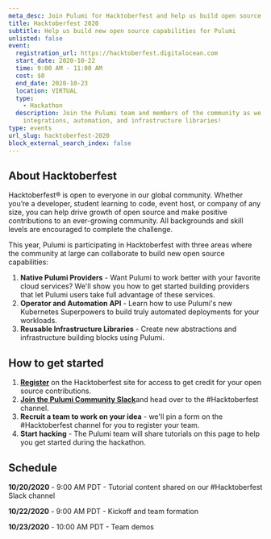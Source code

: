 ```yaml
---
meta_desc: Join Pulumi for Hacktoberfest and help us build open source integrations, automation and libraries.
title: Hacktoberfest 2020
subtitle: Help us build new open source capabilities for Pulumi
unlisted: false
event:
  registration_url: https://hacktoberfest.digitalocean.com
  start_date: 2020-10-22
  time: 9:00 AM - 11:00 AM
  cost: $0
  end_date: 2020-10-23
  location: VIRTUAL
  type:
    - Hackathon
  description: Join the Pulumi team and members of the community as we hack new
    integrations, automation, and infrastructure libraries!
type: events
url_slug: hacktoberfest-2020
block_external_search_index: false
---
```

## About Hacktoberfest

Hacktoberfest® is open to everyone in our global community. Whether you’re a developer, student learning to code, event host, or company of any size, you can help drive growth of open source and make positive contributions to an ever-growing community. All backgrounds and skill levels are encouraged to complete the challenge.

This year, Pulumi is participating in Hacktoberfest with three areas where the community at large can collaborate to build new open source capabilities:

1. **Native Pulumi Providers** - Want Pulumi to work better with your favorite cloud services? We'll show you how to get started building providers that let Pulumi users take full advantage of these services.
2. **Operator and Automation API** - Learn how to use Pulumi's new Kubernetes Superpowers to build truly automated deployments for your workloads.
3. **Reusable Infrastructure Libraries** - Create new abstractions and infrastructure building blocks using Pulumi.

## How to get started

1. **[Register](https://hacktoberfest.digitalocean.com)** on the Hacktoberfest site for access to get credit for your open source contributions.
2. [**Join the Pulumi Community Slack**](https://slack.pulumi.com)and head over to the #Hacktoberfest channel.
3. **Recruit a team to work on your idea** - we'll pin a form on the #Hacktoberfest channel for you to register your team.
4. **Start hacking** - The Pulumi team will share tutorials on this page to help you get started during the hackathon.

## Schedule

**10/20/2020** - 9:00 AM PDT - Tutorial content shared on our #Hacktoberfest Slack channel

**10/22/2020** - 9:00 AM PDT - Kickoff and team formation

**10/23/2020** - 10:00 AM PDT - Team demos
